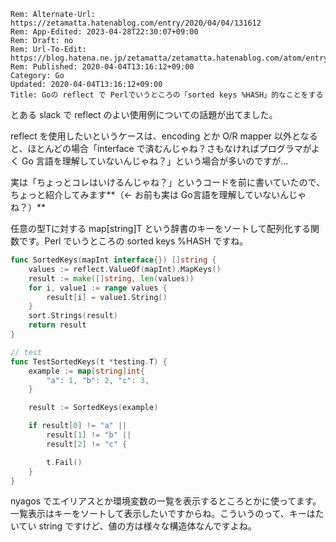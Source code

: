 ```header
Rem: Alternate-Url: https://zetamatta.hatenablog.com/entry/2020/04/04/131612
Rem: App-Edited: 2023-04-28T22:30:07+09:00
Rem: Draft: no
Rem: Url-To-Edit: https://blog.hatena.ne.jp/zetamatta/zetamatta.hatenablog.com/atom/entry/26006613544916352
Rem: Published: 2020-04-04T13:16:12+09:00
Category: Go
Updated: 2020-04-04T13:16:12+09:00
Title: Goの reflect で Perlでいうところの「sorted keys %HASH」的なことをする
```
とある slack で reflect のよい使用例についての話題が出てました。

reflect を使用したいというケースは、encoding とか O/R mapper 以外となると、ほとんどの場合「interface で済むんじゃね？さもなければプログラマがよく Go 言語を理解していないんじゃね？」という場合が多いのですが…

実は「ちょっとコレはいけるんじゃね？」というコードを前に書いていたので、ちょっと紹介してみます**（← お前も実は Go言語を理解していないんじゃね？）**

任意の型Tに対する map[string]T という辞書のキーをソートして配列化する関数です。Perl でいうところの sorted keys %HASH ですね。

```go
func SortedKeys(mapInt interface{}) []string {
	values := reflect.ValueOf(mapInt).MapKeys()
	result := make([]string, len(values))
	for i, value1 := range values {
		result[i] = value1.String()
	}
	sort.Strings(result)
	return result
}
```

```go
// test
func TestSortedKeys(t *testing.T) {
	example := map[string]int{
		"a": 1, "b": 2, "c": 3,
	}

	result := SortedKeys(example)

	if result[0] != "a" ||
		result[1] != "b" ||
		result[2] != "c" {

		t.Fail()
	}
}
```

nyagos でエイリアスとか環境変数の一覧を表示するところとかに使ってます。一覧表示はキーをソートして表示したいですからね。こういうのって、キーはたいてい string ですけど、値の方は様々な構造体なんですよね。
